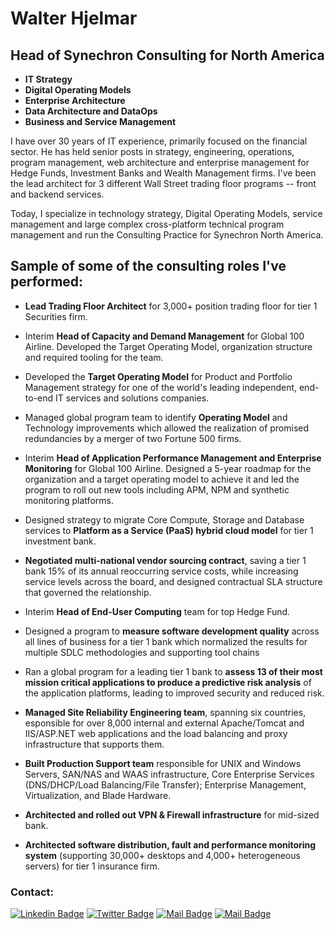 <h1>Walter Hjelmar</h1>

<h2>Head of Synechron Consulting for North America</h2>
<b>
<ul>
  <li>IT Strategy</li>
  <li>Digital Operating Models</li>
  <li>Enterprise Architecture</li>
  <li>Data Architecture and DataOps</li>
  <li>Business and Service Management</li>
</ul>
</b>

I have over 30 years of IT experience, primarily focused on the financial sector. He has held senior posts in strategy, engineering, operations, program management, web architecture and enterprise management for Hedge Funds, Investment Banks and Wealth Management firms. I've been the lead architect for 3 different Wall Street trading floor programs -- front and backend services.

Today, I specialize in technology strategy, Digital Operating Models, service management and large complex cross-platform technical program management and run the Consulting Practice for Synechron North America.

## Sample of some of the consulting roles I've performed:

- **Lead Trading Floor Architect** for 3,000+ position trading floor for tier 1 Securities firm.

- Interim **Head of Capacity and Demand Management** for Global 100 Airline. Developed the Target Operating Model, organization structure and required tooling for the team.

- Developed the **Target Operating Model** for Product and Portfolio Management strategy for one of the world's leading independent, end-to-end IT services and solutions companies.

- Managed global program team to identify **Operating Model** and Technology improvements which allowed the realization of promised redundancies by a merger of two Fortune 500 firms. 

- Interim **Head of Application Performance Management and Enterprise Monitoring** for Global 100 Airline. Designed a 5-year roadmap for the organization and a target operating model to achieve it and led the program to roll out new tools including  APM, NPM and synthetic monitoring platforms.

- Designed strategy to migrate Core Compute, Storage and Database services to **Platform as a Service (PaaS) hybrid cloud model** for tier 1 investment bank.

- **Negotiated multi-national vendor sourcing contract**, saving a tier 1 bank 15% of its annual reoccurring service costs, while increasing service levels across the board, and designed contractual SLA structure that governed the relationship. 

- Interim **Head of End-User Computing** team for top Hedge Fund.

- Designed a program to **measure software development quality** across all lines of business  for a tier 1 bank which normalized the results for multiple SDLC methodologies and supporting tool chains

- Ran a global program for a leading tier 1 bank to **assess 13 of their most mission critical applications to produce a predictive risk analysis** of the application platforms, leading to improved security and reduced risk.

- **Managed Site Reliability Engineering team**, spanning six countries, esponsible for over 8,000 internal and external Apache/Tomcat and IIS/ASP.NET web applications and the load balancing and proxy infrastructure that supports them.

- **Built Production Support team** responsible for UNIX and Windows Servers, SAN/NAS and WAAS infrastructure, Core Enterprise Services (DNS/DHCP/Load Balancing/File Transfer); Enterprise Management, Virtualization, and Blade Hardware.

- **Architected and rolled out VPN & Firewall infrastructure** for mid-sized bank.

- **Architected software distribution, fault and performance monitoring system** (supporting 30,000+ desktops and 4,000+ heterogeneous servers) for tier 1 insurance firm.


### Contact: <br/>

[![Linkedin Badge](https://img.shields.io/badge/linkedin-0077B5?style=for-the-badge&logo=linkedin&logoColor=white)](https://linkedin.com/in/walterhjelmar)
[![Twitter Badge](https://img.shields.io/badge/twitter-1DA1F2?style=for-the-badge&logo=twitter&logoColor=white)](https://twitter.com/whjelmar)
[![Mail Badge](https://img.shields.io/badge/Gmail-D14836?style=for-the-badge&logo=gmail&logoColor=white)](mailto:walter@hjelmar.com)
[![Mail Badge](https://img.shields.io/badge/Microsoft_Outlook-0078D4?style=for-the-badge&logo=microsoft-outlook&logoColor=white)](mailto:walter.hjelmar@synechron.com)

